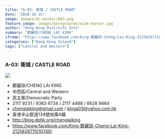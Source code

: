 ```yaml
---
title: "A-03: 衛城 / CASTLE ROAD"
date: "2020-10-15"
image: images/dc-avatar/A03.png
feature_image: images/backgrounds/wide-banner.jpg
author: "Hong Kong Districts Info"
summary: "鄭麗琼/CHENG LAI KING"
iframe: "https://www.facebook.com/King-鄭麗琼-Cheng-Lai-King-2125828711010749/"
categories: ["Hong Kong Island"]
tags: ["Central and Western"]
---
```


### A-03: 衛城 / CASTLE ROAD  
![](/images/dc-avatar/A03.png)  

 - 鄭麗琼/CHENG LAI KING  
 - 中西區/Central and Western  
 - 民主黨/Democratic Party  
 - 2117 9231 / 9363 6734 / 2117 4488 / 6628 9464  
 - chenglaiking@gmail.com / kinga03@yahoo.com.hk  
 - 香港半山堅道134號地庫A舖  
 - http://blog.dphk.org/chenglaiking  
 - https://www.facebook.com/King-鄭麗琼-Cheng-Lai-King-2125828711010749/
